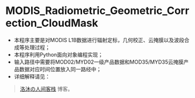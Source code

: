 # MODIS_Radiometric_Geometric_Correction_CloudMask
- 本程序主要是对MODIS L1B数据进行辐射定标，几何校正、云掩膜以及波段合成等处理过程；
- 本程序利用Python面向对象编程实现；
- 输入路径中需要将MOD02/MYD02一级产品数据和MOD35/MYD35云掩膜产品数据对应时间位置放入同一路经中；
- 详细解释请见：
> [洛沐の人间客栈](https://www.guojxblog.cn/archives/58b02e48.html) 博客。
